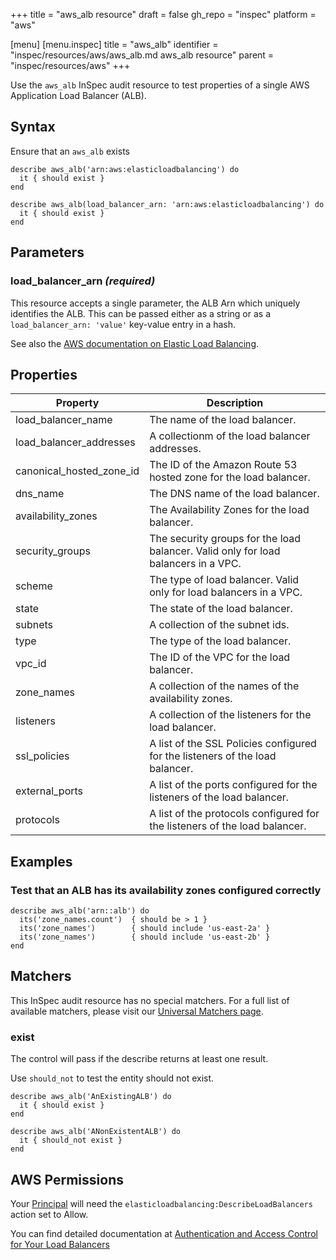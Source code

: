 +++
title = "aws_alb resource"
draft = false
gh_repo = "inspec"
platform = "aws"

[menu]
  [menu.inspec]
    title = "aws_alb"
    identifier = "inspec/resources/aws/aws_alb.md aws_alb resource"
    parent = "inspec/resources/aws"
+++

Use the `aws_alb` InSpec audit resource to test properties of a single AWS Application Load Balancer (ALB).

## Syntax

Ensure that an `aws_alb` exists

    describe aws_alb('arn:aws:elasticloadbalancing') do
      it { should exist }
    end

    describe aws_alb(load_balancer_arn: 'arn:aws:elasticloadbalancing') do
      it { should exist }
    end

## Parameters

### load_balancer_arn _(required)_

This resource accepts a single parameter, the ALB Arn which uniquely identifies the ALB.
This can be passed either as a string or as a `load_balancer_arn: 'value'` key-value entry in a hash.

See also the [AWS documentation on Elastic Load Balancing](https://docs.aws.amazon.com/elasticloadbalancing/latest/APIReference).

## Properties

| Property                 | Description                                                                        |
| ------------------------ | ---------------------------------------------------------------------------------- |
| load_balancer_name       | The name of the load balancer.                                                     |
| load_balancer_addresses  | A collectionm of the load balancer addresses.                                      |
| canonical_hosted_zone_id | The ID of the Amazon Route 53 hosted zone for the load balancer.                   |
| dns_name                 | The DNS name of the load balancer.                                                 |
| availability_zones       | The Availability Zones for the load balancer.                                      |
| security_groups          | The security groups for the load balancer. Valid only for load balancers in a VPC. |
| scheme                   | The type of load balancer. Valid only for load balancers in a VPC.                 |
| state                    | The state of the load balancer.                                                    |
| subnets                  | A collection of the subnet ids.                                                    |
| type                     | The type of the load balancer.                                                     |
| vpc_id                   | The ID of the VPC for the load balancer.                                           |
| zone_names               | A collection of the names of the availability zones.                               |
| listeners                | A collection of the listeners for the load balancer.                               |
| ssl_policies             | A list of the SSL Policies configured for the listeners of the load balancer.      |
| external_ports           | A list of the ports configured for the listeners of the load balancer.             |
| protocols                | A list of the protocols configured for the listeners of the load balancer.         |

## Examples

### Test that an ALB has its availability zones configured correctly

    describe aws_alb('arn::alb') do
      its('zone_names.count')  { should be > 1 }
      its('zone_names')        { should include 'us-east-2a' }
      its('zone_names')        { should include 'us-east-2b' }
    end

## Matchers

This InSpec audit resource has no special matchers. For a full list of available matchers, please visit our [Universal Matchers page](/inspec/matchers/).

### exist

The control will pass if the describe returns at least one result.

Use `should_not` to test the entity should not exist.

    describe aws_alb('AnExistingALB') do
      it { should exist }
    end

    describe aws_alb('ANonExistentALB') do
      it { should_not exist }
    end

## AWS Permissions

Your [Principal](https://docs.aws.amazon.com/IAM/latest/UserGuide/intro-structure.html#intro-structure-principal) will need the `elasticloadbalancing:DescribeLoadBalancers` action set to Allow.

You can find detailed documentation at [Authentication and Access Control for Your Load Balancers](https://docs.aws.amazon.com/elasticloadbalancing/latest/userguide/load-balancer-authentication-access-control.html)
